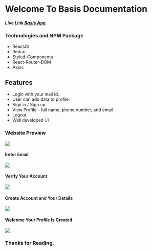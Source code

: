 # Welcome To Basis Documentation

##### Live Link [Basis App](https://competent-curran-9f0b5a.netlify.app/).


### Technologies and NPM Package

- ReactJS
- Redux
- Styled-Components
- React-Router-DOM
- Axios


## Features

- Login with your mail id.
- User can add data to profile.
- Sign in / Sign up
- View Profile - full name, phone number, and email
- Logout
- Well developed UI


### Website Preview
![](https://ibb.co/JKcfkc6)

#### Enter Email
![](https://ibb.co/JKcfkc6)

#### Verify Your Account
![](https://i.ibb.co/RHQXPZm/Screenshot-6.png)

#### Create Account and Your Details
![](https://i.ibb.co/QK9kQCd/Screenshot-9.png)

#### Welcome Your Profile Is Created
![](https://i.ibb.co/2dnjzdD/Screenshot-10.png)
### Thanks for Reading.